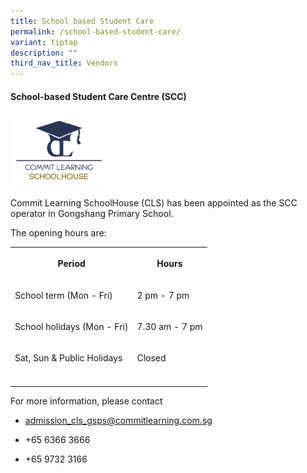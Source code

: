 ```yaml
---
title: School based Student Care
permalink: /school-based-student-care/
variant: tiptap
description: ""
third_nav_title: Vendors
---
```

<h4><strong>School-based Student Care Centre (SCC)</strong></h4>
<p></p>
<div class="isomer-image-wrapper">
<img style="width: 30%;" height="auto" width="100%" alt="" src="/images/2024 uploads/CLSH.png">
</div>
<p>Commit Learning SchoolHouse (CLS) has been appointed as the SCC operator
in Gongshang Primary School.</p>
<p></p>
<p>The opening hours are:</p>
<table style="minWidth: 50px">
<colgroup>
<col>
<col>
</colgroup>
<tbody>
<tr>
<th rowspan="1" colspan="1">
<p>Period</p>
</th>
<th rowspan="1" colspan="1">
<p>Hours</p>
</th>
</tr>
<tr>
<td rowspan="1" colspan="1">
<p>School term (Mon - Fri)</p>
</td>
<td rowspan="1" colspan="1">
<p>2 pm - 7 pm</p>
</td>
</tr>
<tr>
<td rowspan="1" colspan="1">
<p>School holidays (Mon - Fri)</p>
</td>
<td rowspan="1" colspan="1">
<p>7.30 am - 7 pm</p>
</td>
</tr>
<tr>
<td rowspan="1" colspan="1">
<p>Sat, Sun &amp; Public Holidays</p>
</td>
<td rowspan="1" colspan="1">
<p>Closed</p>
</td>
</tr>
<tr>
<td rowspan="1" colspan="1">
<p></p>
</td>
<td rowspan="1" colspan="1">
<p></p>
</td>
</tr>
</tbody>
</table>
<p>For more information, please contact</p>
<ul data-tight="true" class="tight">
<li>
<p><a href="mailto:admission_cls_gsps@commitlearning.com.sg" rel="noopener noreferrer nofollow" target="_blank">admission_cls_gsps@commitlearning.com.sg</a>
</p>
</li>
<li>
<p>+65 6366 3666</p>
</li>
<li>
<p>+65 9732 3166</p>
</li>
</ul>
<p></p>